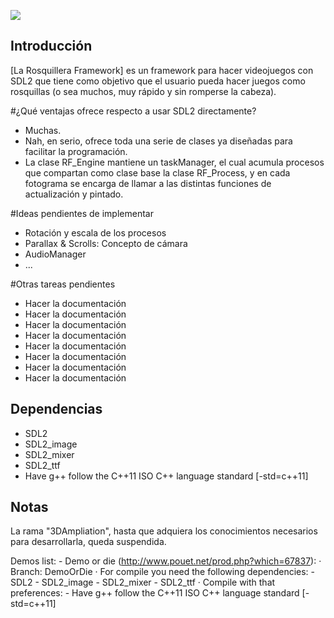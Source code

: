 ![](http://miguelalbors.noip.me/LaRosquillera_banner.png)

Introducción
------------

[La Rosquillera Framework] es un framework para hacer videojuegos con SDL2 que tiene como objetivo que el usuario pueda hacer juegos como rosquillas (o sea muchos, muy rápido y sin romperse la cabeza).

#¿Qué ventajas ofrece respecto a usar SDL2 directamente?
* Muchas.
* Nah, en serio, ofrece toda una serie de clases ya diseñadas para facilitar la programación.
* La clase RF_Engine mantiene un taskManager, el cual acumula procesos que compartan como clase base la clase RF_Process, y en cada fotograma se encarga de llamar a las distintas funciones de actualización y pintado.

#Ideas pendientes de implementar
* Rotación y escala de los procesos
* Parallax & Scrolls: Concepto de cámara
* AudioManager
* ...

#Otras tareas pendientes
* Hacer la documentación
* Hacer la documentación
* Hacer la documentación
* Hacer la documentación
* Hacer la documentación
* Hacer la documentación
* Hacer la documentación
* Hacer la documentación

Dependencias
------------
* SDL2
* SDL2_image
* SDL2_mixer
* SDL2_ttf
* Have g++ follow the C++11 ISO C++ language standard [-std=c++11]


Notas
-----

La rama "3DAmpliation", hasta que adquiera los conocimientos necesarios para desarrollarla,
queda suspendida.

Demos list:
	- Demo or die (http://www.pouet.net/prod.php?which=67837):
		· Branch: DemoOrDie
		· For compile you need the following dependencies:
			- SDL2
			- SDL2_image
			- SDL2_mixer
			- SDL2_ttf
		· Compile with that preferences:
			- Have g++ follow the C++11 ISO C++ language standard [-std=c++11]
	
